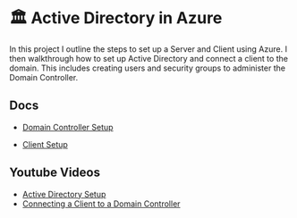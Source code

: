 # 🏛 Active Directory in Azure

In this project I outline the steps to set up a Server and Client using Azure. I then walkthrough how to set up Active Directory and connect a client to the domain. This includes creating users and security groups to administer the Domain Controller.

## Docs

- [Domain Controller Setup](https://github.com/jmeliendrez/azure-AD/blob/87a467c61dd7fec30264d1494c99cc8d45627b12/domain-controller-setup.md)

- [Client Setup](https://github.com/jmeliendrez/azure-AD/blob/bc55bbaa7f4d24c0eddaf1a2736faa1a5b3ebfcb/client-setup.md)


## Youtube Videos

- [Active Directory Setup](https://youtu.be/i2R2f8Zfrlg)
- [Connecting a Client to a Domain Controller](https://youtu.be/GKVv_AYD6lo)
